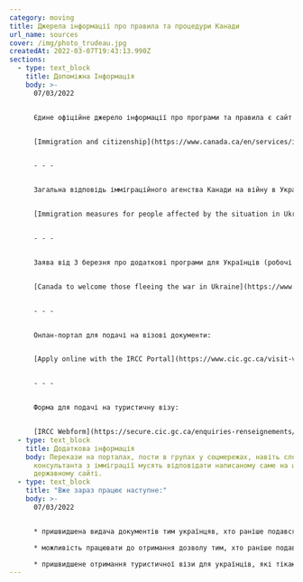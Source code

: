 ```yaml
---
category: moving
title: Джерела інформації про правила та процедури Канади
url_name: sources
cover: /img/photo_trudeau.jpg
createdAt: 2022-03-07T19:43:13.990Z
sections:
  - type: text_block
    title: Допоміжна Інформація
    body: >-
      07/03/2022


      Єдине офіційне джерело інформації про програми та правила є сайт державної агенції Канади з імміграції та громадянства


      [Immigration and citizenship](https://www.canada.ca/en/services/immigration-citizenship.html)


      - - -


      Загальна відповідь імміграційного агенства Канади на війну в Україні:


      [Immigration measures for people affected by the situation in Ukraine](https://www.canada.ca/en/immigration-refugees-citizenship/services/immigrate-canada/ukraine-measures.html)


      - - -


      Заява від 3 березня про додаткові програми для Українців (робочі візи та родинна імміграція):


      [Canada to welcome those fleeing the war in Ukraine](https://www.canada.ca/en/immigration-refugees-citizenship/news/2022/03/canada-to-welcome-those-fleeing-the-war-in-ukraine.html?fbclid=IwAR1fGEusAwXCR4cGiMyAKHWXyzcYg25knK4gk9kvlc2AP8vskaUsg9xLTYg)


      - - -


      Онлан-портал для подачі на візові документи:


      [Apply online with the IRCC Portal](https://www.cic.gc.ca/visit-visiter/en/instructions-ircc-portal?fbclid=IwAR1Gr6wPPbL8nY54DuEYnBE6oGYnBvvqcnRQt3fOno3byK89cJSEDb5f0PU)


      - - -


      Форма для подачі на туристичну візу:


      [IRCC Webform](https://secure.cic.gc.ca/enquiries-renseignements/canada-case-cas-eng.aspx?fbclid=IwAR0RRij-QFqOmNtumNhfU4hCJuxz8IWXpxf3fPEVVhX5r3-8Sh17tpfEBWo)
  - type: text_block
    title: Додаткова інформація
    body: Перекази на порталах, пости в групах у соцмережах, навіть слова оплаченого
      консультанта з імміграції мусять відповідати написаному саме на цьому
      державному сайті.
  - type: text_block
    title: "Вже зараз працює наступне:"
    body: >-
      07/03/2022


      * пришвидшена видача документів тим українцяв, хто раніше подався на візи, дозволи та продовження статусу (аплікації до 24.02.2022)

      * можливість працювати до отримання дозволу тим, хто раніше подався: *people who get a job offer can stay in Canada and start working while their work permit application is processed (аплікації до 24.02.2022)*

      * пришвидшене отримання туристичної візи для українців, які тікають від війни **(нові апліканти)**
---
```

